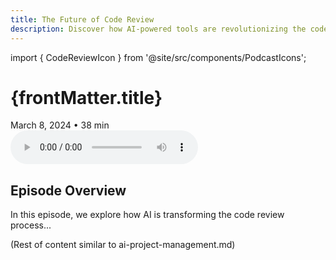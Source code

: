 ```yaml
---
title: The Future of Code Review
description: Discover how AI-powered tools are revolutionizing the code review process
---
```


import { CodeReviewIcon } from '@site/src/components/PodcastIcons';

<div className="podcast-header">
  <div className="podcast-icon">
    <CodeReviewIcon />
  </div>
  <h1>{frontMatter.title}</h1>
  <div className="podcast-meta">
    <span>March 8, 2024</span>
    <span>•</span>
    <span>38 min</span>
  </div>
  <div className="player-container">
    <audio
      controls
      className="audio-player"
      src="/podcasts/code-review.mp3"
    >
      Your browser does not support the audio element.
    </audio>
  </div>
</div>

## Episode Overview

In this episode, we explore how AI is transforming the code review process...

(Rest of content similar to ai-project-management.md) 